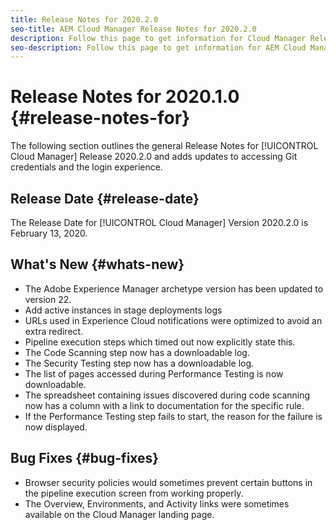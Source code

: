 ```yaml
---
title: Release Notes for 2020.2.0
seo-title: AEM Cloud Manager Release Notes for 2020.2.0
description: Follow this page to get information for Cloud Manager Release 2020.2.0
seo-description: Follow this page to get information for AEM Cloud Manager Release 2020.2.0
---
```

# Release Notes for 2020.1.0 {#release-notes-for}

The following section outlines the general Release Notes for [!UICONTROL Cloud Manager] Release 2020.2.0 and adds updates to accessing Git credentials and the login experience.

## Release Date {#release-date}

The Release Date for [!UICONTROL Cloud Manager] Version 2020.2.0 is February 13, 2020.

## What's New {#whats-new}

* The Adobe Experience Manager archetype version has been updated to version 22.
* Add active instances in stage deployments logs
* URLs used in Experience Cloud notifications were optimized to avoid an extra redirect.
* Pipeline execution steps which timed out now explicitly state this.
* The Code Scanning step now has a downloadable log.
* The Security Testing step now has a downloadable log.
* The list of pages accessed during Performance Testing is now downloadable.
* The spreadsheet containing issues discovered during code scanning now has a column with a link to documentation for the specific rule.
* If the Performance Testing step fails to start, the reason for the failure is now displayed.

## Bug Fixes {#bug-fixes}

* Browser security policies would sometimes prevent certain buttons in the pipeline execution screen from working properly.
* The Overview, Environments, and Activity links were sometimes available on the Cloud Manager landing page.
